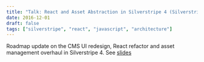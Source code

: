 ```yaml
---
title: "Talk: React and Asset Abstraction in Silverstripe 4 (Silverstripe Meetup)"
date: 2016-12-01
draft: false
tags: ["silverstripe", "react", "javascript", "architecture"]
---
```


Roadmap update on the CMS UI redesign, React refactor and
asset management overhaul in Silverstripe 4. See [slides](https://slides.com/chillu/silverstripe-4-wellington-meetup-dec-2016)